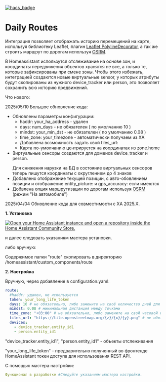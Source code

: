 [![hacs_badge](https://img.shields.io/badge/HACS-Custom-orange.svg)](https://github.com/custom-components/hacs)

# Daily Routes

<p>Интеграция позволяет отображать историю перемещений на карте, используя библиотеку Leaflet, плагин <a href='https://github.com/bbecquet/Leaflet.PolylineDecorator'>Leaflet PolylineDecorator</a>, а так же строить маршрут по дорогам используя <a href='https://project-osrm.org/'>OSRM</a>.</p>
<p>В Homeassistant использутся отслеживание на основе зон, и координаты передвижения объектов хранятся не все, а только те, которые зафиксированы при смене зоны. Чтобы этого избежать, интеграцией создаются новые виртуальные sensor, у которых атрибуты будут скопированы из нужного device_tracker или person, это позволяет сохранить всю историю предвижений.</p>

Что нового:

2025/05/10 Большое обновление кода:

- Обновлены параметры конфигурации:
  - haddr: your_ha_address - удален
  - days: num_days - не обязателен ( по умолчанию 10 )
  - mindst: your_min_dst - не обязателен ( по умолчанию 0.08 )
  - time_zone: your_timezone - автоматически получаем из ХА
  - Добавлена возможность задать свой tiles_url:
  - Карта по-умолчанию центрируется на координатах из zone.home
- Виртуальные сенсоры создаются для доменов device_tracker и person. </p>
  Для снижения нарузки на БД в состояние виртуальных сенсоров теперь пишутся координаты с округлением до 4 знаков
- Добавлено отображение текущей позиции, с авто-обовлением позиции и отображение entity_picture: и gps_accuracy: если имеются
- Добвлена опция маршрутизации по дорогам используя <a href='https://project-osrm.org/'>OSRM</a> (режим "На автомобиле")

2025/04/04 Обновление кода для совместимости с ХА 2025.X.

<p><b>1. Установка</b></p>

[![Open your Home Assistant instance and open a repository inside the Home Assistant Community Store.](https://my.home-assistant.io/badges/hacs_repository.svg)](https://my.home-assistant.io/redirect/hacs_repository/?owner=artt652&category=integration&repository=ha_routes) 

и далее следовать указаниям мастера установки.

либо вручную:

<p>Содержимое папки "route" скопировать в директорию /homeassistant/custom_components/route</p>

<p><b>2. Настройка</b></p>
<p>Вручную, через добавление в  configuration.yaml: </p>

```yaml
route:
  #haddr: удален, не используется 
  token: your_long_life_token
  days: 10 # не обязательно, либо замените на своё количество дней для отображения
  mindst: 0.08 # минимальная дистанция между точками 
  time_zone: "+03:00" # не обязательно, либо замените на свой часовой пояс
  tiles_url: "https://tile.openstreetmap.org/{z}/{x}/{y}.png" # не обязательно, либо замените на свой источник карт
  devices:
    - device_tracker.entity_id1
    - person.entity_id1
```

<p>
  "device_tracker.entity_id1", "person.entity_id1" - объекты отслеживания</p> 
  "your_long_life_token" - предварительно полученный во фронтенде HomeAssistant токен доступа для использования REST API.</p>
</p>

<p>С помощью мастера настройки:</p>

```yaml
Функционал в разработке #Следуйте указаниям мастера настройки.
```
